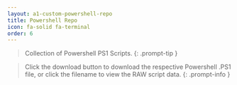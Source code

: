 ```yaml
---
layout: a1-custom-powershell-repo
title: Powershell Repo
icon: fa-solid fa-terminal
order: 6
---
```


> Collection of Powershell PS1 Scripts.
{: .prompt-tip }

> Click the download button to download the respective Powershell .PS1 file, or click the filename to view the RAW script data.
{: .prompt-info }